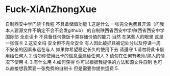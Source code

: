 # Fuck-XiAnZhongXue
自制西安中学门禁卡教程 不具备储值功能
1.这是什么
一张完全免费且开源（问我本人要源文件不确定不会不会发github）
的自制陕西省西安中学/陕西省西安中学国际部 全走读卡 不具备任何像饭卡类存储价值的能力
当然 在某些人的眼里 这是一张假卡
2.这安全吗
安全但不完全安全 有人因此被抓且被记处分以及停课一周
不安全的因素永远在与人
如果你希望稳定长久的使用下去
请遵守
1.请勿将此卡借用给任何人
2.请勿你使用此卡的信息泄漏给任何人
3.请勿在任何有老师/熟人的情况下使用
4.
3.有什么用
4.如何获得
你可以根据我提供的方法和源文件自制
也可以直接想我索要一张免费的自制卡 但是需要你提供运费
5.
